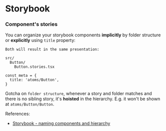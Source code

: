 # Storybook

### Component's stories

You can organize your storybook components **implicitly** by folder structure or **explicitly** using `title` property:

```
Both will result in the same presentation:

src/
  Button/
    Button.stories.tsx

const meta = {
  title: 'atoms/Button',
}
```

Gotcha on `folder structure`, whenever a story and folder matches and there is no sibling story, it's **hoisted** in the hierarchy. E.g. it won't be shown at `atoms/Button/Button`.

References:

- [Storybook - naming components and hierarchy](https://storybook.js.org/docs/react/writing-stories/naming-components-and-hierarchy)
